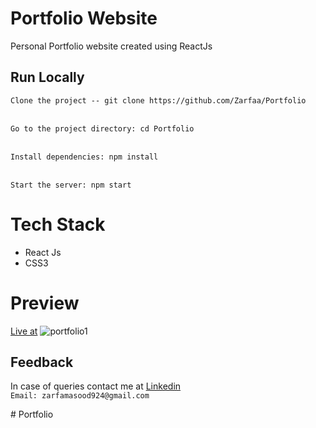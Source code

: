 # Portfolio Website
Personal Portfolio website created using ReactJs

## Run Locally

`Clone the project -- git clone https://github.com/Zarfaa/Portfolio`<br><br>

`Go to the project directory: cd Portfolio`<br><br>

`Install dependencies: npm install`<br><br>

`Start the server: npm start`<br><be>

# Tech Stack
- React Js
- CSS3

# Preview
[Live at](https://zarfaa.github.io/Portfolio/)
![portfolio1](https://github.com/Zarfaa/Portfolio/assets/95335722/23eb2819-d989-4b59-8e1b-2e220ce9b0fd)



 ## Feedback
 In case of queries contact me at 
 [Linkedin](https://www.linkedin.com/in/zarfa-masood/)<br>
  `Email: zarfamasood924@gmail.com`
 
#   P o r t f o l i o  
 